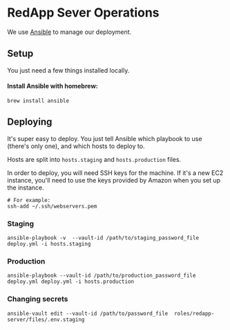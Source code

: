 # RedApp Sever Operations

We use [Ansible](http://docs.ansible.com/) to manage our deployment.

## Setup

You just need a few things installed locally.

#### Install Ansible with homebrew:

```
brew install ansible
```

## Deploying

It's super easy to deploy. You just tell Ansible which playbook to use (there's only one), and which hosts to deploy to.

Hosts are split into `hosts.staging` and `hosts.production` files.

In order to deploy, you will need SSH keys for the machine. If it's a new EC2 instance, you'll need to use the keys provided by Amazon when you set up the instance.

```
# For example:
ssh-add ~/.ssh/webservers.pem
```

### Staging

```
ansible-playbook -v  --vault-id /path/to/staging_password_file deploy.yml -i hosts.staging
```

### Production

```
ansible-playbook --vault-id /path/to/production_password_file deploy.yml deploy.yml -i hosts.production
```

### Changing secrets
```
ansible-vault edit --vault-id /path/to/password_file  roles/redapp-server/files/.env.staging
```

